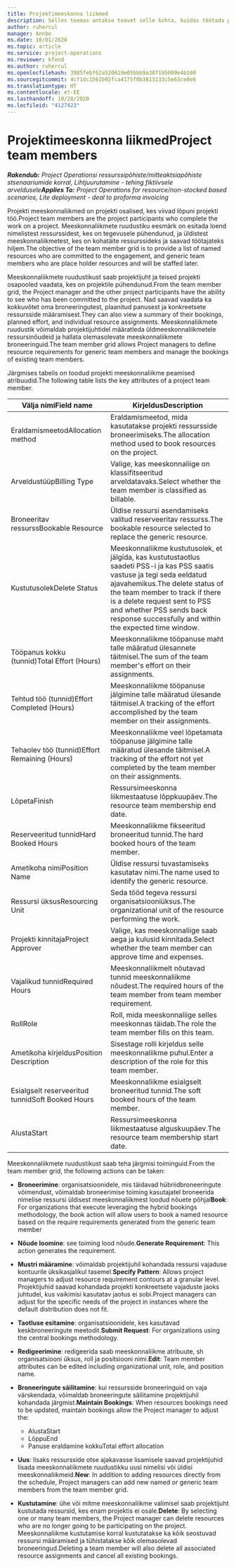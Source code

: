 ```yaml
---
title: Projektimeeskonna liikmed
description: Selles teemas antakse teavet selle kohta, kuidas töötada projekti meeskonnaliikmete teabe, atribuutide ja kavandamisega.
author: ruhercul
manager: Annbe
ms.date: 10/01/2020
ms.topic: article
ms.service: project-operations
ms.reviewer: kfend
ms.author: ruhercul
ms.openlocfilehash: 3985febf62a520619e05bbb9a307195009e4b100
ms.sourcegitcommit: 4cf1dc1561b92fca4175f0b3813133c5e63ce8e6
ms.translationtype: HT
ms.contentlocale: et-EE
ms.lasthandoff: 10/28/2020
ms.locfileid: "4127423"
---
```

# <a name="project-team-members"></a><span data-ttu-id="86c17-103">Projektimeeskonna liikmed</span><span class="sxs-lookup"><span data-stu-id="86c17-103">Project team members</span></span>

<span data-ttu-id="86c17-104">_**Rakendub:** Project Operationsi ressurssipõhiste/mitteaktsiapõhiste stsenaariumide korral,  Lihtjuurutamine - tehing fiktiivsele arveldusele_</span><span class="sxs-lookup"><span data-stu-id="86c17-104">_**Applies To:** Project Operations for resource/non-stocked based scenarios, Lite deployment - deal to proforma invoicing_</span></span>

<span data-ttu-id="86c17-105">Projekti meeskonnaliikmed on projekti osalised, kes viivad lõpuni projekti töö.</span><span class="sxs-lookup"><span data-stu-id="86c17-105">Project team members are the project participants who complete the work on a project.</span></span> <span data-ttu-id="86c17-106">Meeskonnaliikmete ruudustiku eesmärk on esitada loend nimelistest ressurssidest, kes on tegevusele pühendunud, ja üldistest meeskonnaliikmetest, kes on kohatäite ressurssideks ja saavad töötajateks hiljem.</span><span class="sxs-lookup"><span data-stu-id="86c17-106">The objective of the team member grid is to provide a list of named resources who are committed to the engagement, and generic team members who are place holder resources and will be staffed later.</span></span>

<span data-ttu-id="86c17-107">Meeskonnaliikmete ruudustikust saab projektijuht ja teised projekti osapooled vaadata, kes on projektile pühendunud.</span><span class="sxs-lookup"><span data-stu-id="86c17-107">From the team member grid, the Project manager and the other project participants have the ability to see who has been committed to the project.</span></span> <span data-ttu-id="86c17-108">Nad saavad vaadata ka kokkuvõtet oma broneeringutest, plaanitud panusest ja konkreetsete ressursside määramisest.</span><span class="sxs-lookup"><span data-stu-id="86c17-108">They can also view a summary of their bookings, planned effort, and individual resource assignments.</span></span> <span data-ttu-id="86c17-109">Meeskonnaliikmete ruudustik võimaldab projektijuhtidel määratleda üldmeeskonnaliikmetele ressursinõudeid ja hallata olemasolevate meeskonnaliikmete broneeringuid.</span><span class="sxs-lookup"><span data-stu-id="86c17-109">The team member grid allows Project managers to define resource requirements for generic team members and manage the bookings of existing team members.</span></span>

<span data-ttu-id="86c17-110">Järgmises tabelis on toodud projekti meeskonnaliikme peamised atribuudid.</span><span class="sxs-lookup"><span data-stu-id="86c17-110">The following table lists the key attributes of a project team member.</span></span>

| <span data-ttu-id="86c17-111">Välja nimi</span><span class="sxs-lookup"><span data-stu-id="86c17-111">Field name</span></span>          | <span data-ttu-id="86c17-112">Kirjeldus</span><span class="sxs-lookup"><span data-stu-id="86c17-112">Description</span></span>                                                                                                                                                                  |
|--------------------------|-----------------------------------------------------------------------------------------------------------------------------------------------------------------------------------|
| <span data-ttu-id="86c17-113">Eraldamismeetod</span><span class="sxs-lookup"><span data-stu-id="86c17-113">Allocation method</span></span>        | <span data-ttu-id="86c17-114">Eraldamismeetod, mida kasutatakse projekti ressursside broneerimiseks.</span><span class="sxs-lookup"><span data-stu-id="86c17-114">The allocation method used to book resources on the project.</span></span>                                                                         |
| <span data-ttu-id="86c17-115">Arveldustüüp</span><span class="sxs-lookup"><span data-stu-id="86c17-115">Billing Type</span></span>             | <span data-ttu-id="86c17-116">Valige, kas meeskonnaliige on klassifitseeritud arveldatavaks.</span><span class="sxs-lookup"><span data-stu-id="86c17-116">Select whether the team member is classified as billable.</span></span>                                                                                                                                       |
| <span data-ttu-id="86c17-117">Broneeritav ressurss</span><span class="sxs-lookup"><span data-stu-id="86c17-117">Bookable Resource</span></span>        | <span data-ttu-id="86c17-118">Üldise ressursi asendamiseks valitud reserveeritav ressurss.</span><span class="sxs-lookup"><span data-stu-id="86c17-118">The bookable resource selected to replace the generic resource.</span></span>                                                                                                                   |
| <span data-ttu-id="86c17-119">Kustutusolek</span><span class="sxs-lookup"><span data-stu-id="86c17-119">Delete Status</span></span>            | <span data-ttu-id="86c17-120">Meeskonnaliikme kustutusolek, et jälgida, kas kustutustaotlus saadeti PSS-i ja kas PSS saatis vastuse ja tegi seda eeldatud ajavahemikus.</span><span class="sxs-lookup"><span data-stu-id="86c17-120">The delete status of the team member to track if there is a delete request sent to PSS and whether PSS sends back response successfully and within the expected time window.</span></span> |
| <span data-ttu-id="86c17-121">Tööpanus kokku (tunnid)</span><span class="sxs-lookup"><span data-stu-id="86c17-121">Total Effort (Hours)</span></span>     | <span data-ttu-id="86c17-122">Meeskonnaliikme tööpanuse maht talle määratud ülesannete täitmisel.</span><span class="sxs-lookup"><span data-stu-id="86c17-122">The sum of the team member's effort on their assignments.</span></span>                                                                                                                         |
| <span data-ttu-id="86c17-123">Tehtud töö (tunnid)</span><span class="sxs-lookup"><span data-stu-id="86c17-123">Effort Completed (Hours)</span></span> | <span data-ttu-id="86c17-124">Meeskonnaliikme tööpanuse jälgimine talle määratud ülesande täitmisel.</span><span class="sxs-lookup"><span data-stu-id="86c17-124">A tracking of the effort accomplished by the team member on their assignments.</span></span>                                                                                           |
| <span data-ttu-id="86c17-125">Tehaolev töö (tunnid)</span><span class="sxs-lookup"><span data-stu-id="86c17-125">Effort Remaining (Hours)</span></span> | <span data-ttu-id="86c17-126">Meeskonnaliikme veel lõpetamata tööpanuse jälgimine talle määratud ülesande täitmisel.</span><span class="sxs-lookup"><span data-stu-id="86c17-126">A tracking of the effort not yet completed by the team member on their assignments.</span></span>                                                                                    |
| <span data-ttu-id="86c17-127">Lõpeta</span><span class="sxs-lookup"><span data-stu-id="86c17-127">Finish</span></span>                   | <span data-ttu-id="86c17-128">Ressursimeeskonna liikmestaatuse lõppkuupäev.</span><span class="sxs-lookup"><span data-stu-id="86c17-128">The resource team membership end date.</span></span>                                                                                                                                            |
| <span data-ttu-id="86c17-129">Reserveeritud tunnid</span><span class="sxs-lookup"><span data-stu-id="86c17-129">Hard Booked Hours</span></span>        | <span data-ttu-id="86c17-130">Meeskonnaliikme fikseeritud broneeritud tunnid.</span><span class="sxs-lookup"><span data-stu-id="86c17-130">The hard booked hours of the team member.</span></span>                                                                                                                                                                |
| <span data-ttu-id="86c17-131">Ametikoha nimi</span><span class="sxs-lookup"><span data-stu-id="86c17-131">Position Name</span></span>            | <span data-ttu-id="86c17-132">Üldise ressursi tuvastamiseks kasutatav nimi.</span><span class="sxs-lookup"><span data-stu-id="86c17-132">The name used to identify the generic resource.</span></span>                                                                                                                                   |
| <span data-ttu-id="86c17-133">Ressursi üksus</span><span class="sxs-lookup"><span data-stu-id="86c17-133">Resourcing Unit</span></span>          | <span data-ttu-id="86c17-134">Seda tööd tegeva ressursi organisatsiooniüksus.</span><span class="sxs-lookup"><span data-stu-id="86c17-134">The organizational unit of the resource performing the work.</span></span>                                                                                                                      |
| <span data-ttu-id="86c17-135">Projekti kinnitaja</span><span class="sxs-lookup"><span data-stu-id="86c17-135">Project Approver</span></span>         | <span data-ttu-id="86c17-136">Valige, kas meeskonnaliige saab aega ja kulusid kinnitada.</span><span class="sxs-lookup"><span data-stu-id="86c17-136">Select whether the team member can approve time and expenses.</span></span>                                                                                                                     |
| <span data-ttu-id="86c17-137">Vajalikud tunnid</span><span class="sxs-lookup"><span data-stu-id="86c17-137">Required Hours</span></span>           | <span data-ttu-id="86c17-138">Meeskonnaliikmelt nõutavad tunnid meeskonnaliikme nõudest.</span><span class="sxs-lookup"><span data-stu-id="86c17-138">The required hours of the team member from team member requirement.</span></span>                                                                                                                       |
| <span data-ttu-id="86c17-139">Roll</span><span class="sxs-lookup"><span data-stu-id="86c17-139">Role</span></span>                     | <span data-ttu-id="86c17-140">Roll, mida meeskonnaliige selles meeskonnas täidab.</span><span class="sxs-lookup"><span data-stu-id="86c17-140">The role the team member fills on this team.</span></span>                                                                                                                                |
| <span data-ttu-id="86c17-141">Ametikoha kirjeldus</span><span class="sxs-lookup"><span data-stu-id="86c17-141">Position Description</span></span>     | <span data-ttu-id="86c17-142">Sisestage rolli kirjeldus selle meeskonnaliikme puhul.</span><span class="sxs-lookup"><span data-stu-id="86c17-142">Enter a description of the role for this team member.</span></span>                                                                                                                             |
| <span data-ttu-id="86c17-143">Esialgselt reserveeritud tunnid</span><span class="sxs-lookup"><span data-stu-id="86c17-143">Soft Booked Hours</span></span>        | <span data-ttu-id="86c17-144">Meeskonnaliikme esialgselt broneeritud tunnid.</span><span class="sxs-lookup"><span data-stu-id="86c17-144">The soft booked hours of the team member.</span></span>                                                                                                                                                                 |
| <span data-ttu-id="86c17-145">Alusta</span><span class="sxs-lookup"><span data-stu-id="86c17-145">Start</span></span>                    | <span data-ttu-id="86c17-146">Ressursimeeskonna liikmestaatuse alguskuupäev.</span><span class="sxs-lookup"><span data-stu-id="86c17-146">The resource team membership start date.</span></span>                                                                                                                                          |

<span data-ttu-id="86c17-147">Meeskonnaliikmete ruudustikust saab teha järgmisi toiminguid.</span><span class="sxs-lookup"><span data-stu-id="86c17-147">From the team member grid, the following actions can be taken:</span></span>

- <span data-ttu-id="86c17-148">**Broneerimine**: organisatsioonidele, mis täidavad hübriidbroneeringute võimendust, võimaldab broneerimise toiming kasutajatel broneerida nimelise ressursi üldisest meeskonnaliikmest loodud nõuete põhjal</span><span class="sxs-lookup"><span data-stu-id="86c17-148">**Book**: For organizations that execute leveraging the hybrid bookings methodology, the book action will allow users to book a named resource based on the require requirements generated from the generic team member</span></span>
- <span data-ttu-id="86c17-149">**Nõude loomine**: see toiming lood nõude.</span><span class="sxs-lookup"><span data-stu-id="86c17-149">**Generate Requirement**: This action generates the requirement.</span></span>
- <span data-ttu-id="86c17-150">**Mustri määramine**: võimaldab projektijuhil kohandada ressursi vajaduse kontuurile üksikasjalikul tasemel.</span><span class="sxs-lookup"><span data-stu-id="86c17-150">**Specify Pattern**: Allows project managers to adjust resource requirement contours at a granular level.</span></span> <span data-ttu-id="86c17-151">Projektijuhid saavad kohandada projekti konkreetsete vajaduste jaoks juhtudel, kus vaikimisi kasutatav jaotus ei sobi.</span><span class="sxs-lookup"><span data-stu-id="86c17-151">Project managers can adjust for the specific needs of the project in instances where the default distribution does not fit.</span></span>
- <span data-ttu-id="86c17-152">**Taotluse esitamine**: organisatsioonidele, kes kasutavad keskbroneeringute meetodit.</span><span class="sxs-lookup"><span data-stu-id="86c17-152">**Submit Request**: For organizations using the central bookings methodology.</span></span>
- <span data-ttu-id="86c17-153">**Redigeerimine**: redigeerida saab meeskonnaliikme atribuute, sh organisatsiooni üksus, roll ja positsiooni nimi.</span><span class="sxs-lookup"><span data-stu-id="86c17-153">**Edit**: Team member attributes can be edited including organizational unit, role, and position name.</span></span>
- <span data-ttu-id="86c17-154">**Broneeringute säilitamine**: kui ressursside broneeringuid on vaja värskendada, võimaldab broneeringute säilitamine projektijuhil kohandada järgmist.</span><span class="sxs-lookup"><span data-stu-id="86c17-154">**Maintain Bookings**: When resources bookings need to be updated, maintain bookings allow the Project manager to adjust the:</span></span>

    - <span data-ttu-id="86c17-155">Alusta</span><span class="sxs-lookup"><span data-stu-id="86c17-155">Start</span></span>
    - <span data-ttu-id="86c17-156">Lõppu</span><span class="sxs-lookup"><span data-stu-id="86c17-156">End</span></span>
    - <span data-ttu-id="86c17-157">Panuse eraldamine kokku</span><span class="sxs-lookup"><span data-stu-id="86c17-157">Total effort allocation</span></span>

- <span data-ttu-id="86c17-158">**Uus**: lisaks ressursside otse ajakavasse lisamisele saavad projektijuhid lisada meeskonnaliikmete ruudustikku uusi nimelisi või üldisi meeskonnaliikmeid.</span><span class="sxs-lookup"><span data-stu-id="86c17-158">**New**: In addition to adding resources directly from the schedule, Project managers can add new named or generic team members from the team member grid.</span></span>
- <span data-ttu-id="86c17-159">**Kustutamine**: ühe või mitme meeskonnaliikme valimisel saab projektijuht kustutada ressursid, kes enam projektis ei osale.</span><span class="sxs-lookup"><span data-stu-id="86c17-159">**Delete**: By selecting one or many team members, the Project manager can delete resources who are no longer going to be participating on the project.</span></span> <span data-ttu-id="86c17-160">Meeskonnaliikme kustutamise korral kustutatakse ka kõik seostuvad ressursi määramised ja tühistatakse kõik olemasolevad broneeringud.</span><span class="sxs-lookup"><span data-stu-id="86c17-160">Deleting a team member will also delete all associated resource assignments and  cancel all existing bookings.</span></span>
